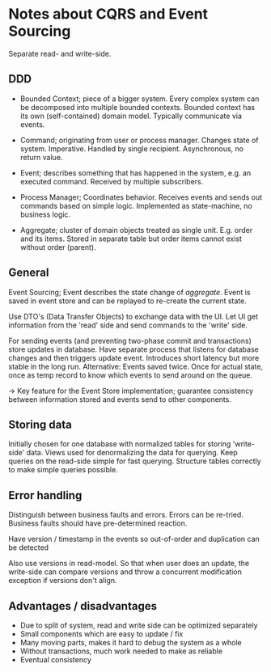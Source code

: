 # Notes about CQRS and Event Sourcing

Separate read- and write-side.

## DDD
- Bounded Context; piece of a bigger system. Every complex system can be decomposed into multiple bounded contexts.
Bounded context has its own (self-contained) domain model. Typically communicate via events.


- Command; originating from user or process manager.
Changes state of system. Imperative. Handled by single recipient. Asynchronous, no return value.

- Event; describes something that has happened in the system, e.g. an executed command.
Received by multiple subscribers.

- Process Manager; Coordinates behavior. Receives events and sends out commands based on simple logic. Implemented as state-machine, no business logic.

- Aggregate; cluster of domain objects treated as single unit. E.g. order and its items. Stored in separate table but
order items cannot exist without order (parent).


## General

Event Sourcing; Event describes the state change of _aggregate_. Event is saved in event store and can be replayed to re-create
the current state.

Use DTO's (Data Transfer Objects) to exchange data with the UI. Let UI get information from the 'read' side and send
commands to the 'write' side.

For sending events (and preventing two-phase commit and transactions) store updates in database. Have separate process that
listens for database changes and then triggers update event. Introduces short latency but more stable in the long run.
Alternative:
Events saved twice. Once for actual state, once as temp record to know which events to send around on the queue.


-> Key feature for the Event Store implementation; guarantee consistency between information stored and events send to other components.





## Storing data

Initially chosen for one database with normalized tables for storing 'write-side' data.
Views used for denormalizing the data for querying.
Keep queries on the read-side simple for fast querying. Structure tables correctly to make simple queries possible.


## Error handling

Distinguish between business faults and errors.
Errors can be re-tried.
Business faults should have pre-determined reaction.

Have version / timestamp in the events so out-of-order and duplication can be detected

Also use versions in read-model. So that when user does an update, the write-side can compare versions and throw
a concurrent modification exception if versions don't align.


## Advantages / disadvantages

- Due to split of system, read and write side can be optimized separately
- Small components which are easy to update / fix
- Many moving parts, makes it hard to debug the system as a whole
- Without transactions, much work needed to make as reliable
- Eventual consistency
